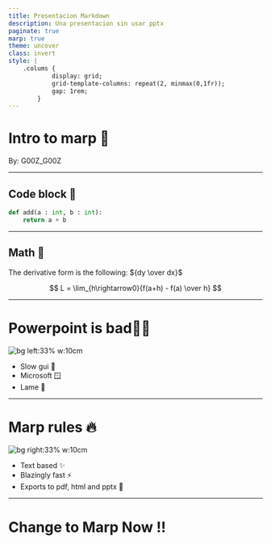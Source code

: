 ```yaml
---
title: Presentacion Markdown
description: Una presentacion sin usar pptx
paginate: true
marp: true
theme: uncover
class: invert
style: |
    .colums {
            display: grid;
            grid-template-columns: repeat(2, minmax(0,1fr));
            gap: 1rem;
        }
---
```


# <!-- fit --> Intro to marp :rocket:
By: G00Z_G00Z

---

## Code block :robot:

```python
def add(a : int, b : int):
    return a + b
```
<!-- This is a presentation note -->

---

## Math :book:

The derivative form is the following: ${dy \over dx}$

$$
L = \lim_{h\rightarrow0}{f(a+h) - f(a) \over h}
$$


--- 

# <!-- fit -->Powerpoint is bad:man_shrugging:

![bg left:33% w:10cm][powerpoint]

- Slow gui :turtle:
- Microsoft :window:
- Lame :see_no_evil:

--- 

# Marp rules :fire:

![bg right:33% w:10cm][marp]
- Text based :sparkles:
- Blazingly fast ⚡
- Exports to pdf, html and pptx :pencil:

---

# <!-- fit --> Change to Marp Now !!


[powerpoint]:https://upload.wikimedia.org/wikipedia/commons/thumb/0/0d/Microsoft_Office_PowerPoint_%282019%E2%80%93present%29.svg/1200px-Microsoft_Office_PowerPoint_%282019%E2%80%93present%29.svg.png
[marp]:https://avatars.githubusercontent.com/u/20685754?s=280&v=4
